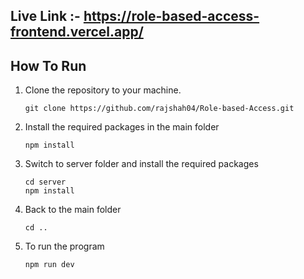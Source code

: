 ## Live Link :- https://role-based-access-frontend.vercel.app/

## How To Run

1. Clone the repository to your machine.

   ```
   git clone https://github.com/rajshah04/Role-based-Access.git
   ```
   
2. Install the required packages in the main folder

   ```
   npm install
   ```
   
3. Switch to server folder and install the required packages

   ```
   cd server
   npm install
   ```

4. Back to the main folder

   ```
   cd ..
   ```
   
5. To run the program

   ```
   npm run dev
   ```
